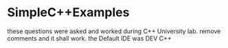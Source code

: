 # SimpleC++Examples
these questions were asked and worked during C++ University lab. remove comments and it shall work. the Default IDE was DEV C++
